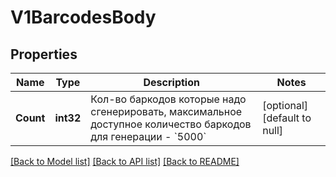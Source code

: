 # V1BarcodesBody

## Properties
Name | Type | Description | Notes
------------ | ------------- | ------------- | -------------
**Count** | **int32** | Кол-во баркодов которые надо сгенерировать, максимальное доступное количество баркодов для генерации - &#x60;5000&#x60; | [optional] [default to null]

[[Back to Model list]](../README.md#documentation-for-models) [[Back to API list]](../README.md#documentation-for-api-endpoints) [[Back to README]](../README.md)

